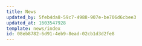 ```yaml
---
title: News
updated_by: 5feb4da8-59c7-4988-907e-be706d6cbee3
updated_at: 1603547928
template: news/index
id: 08eb8782-6d91-4eb9-8ead-02cb1d3d2fe8
---
```

